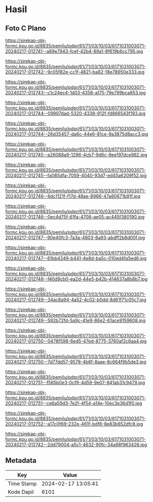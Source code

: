 # Hasil

## Foto C Plano

https://sirekap-obj-formc.kpu.go.id/8835/pemilu/pdpr/61/71/03/10/03/6171031003071-20240217-012741--a89e7943-fcef-42b4-89a1-8f619b6cc795.jpg

https://sirekap-obj-formc.kpu.go.id/8835/pemilu/pdpr/61/71/03/10/03/6171031003071-20240217-012742--9c05f82e-cc1f-4821-ba82-18e78950e333.jpg

https://sirekap-obj-formc.kpu.go.id/8835/pemilu/pdpr/61/71/03/10/03/6171031003071-20240217-012743--c1c24ec4-1d03-4358-a175-79e799bca853.jpg

https://sirekap-obj-formc.kpu.go.id/8835/pemilu/pdpr/61/71/03/10/03/6171031003071-20240217-012744--09997dad-5320-4338-912f-fd866543f193.jpg

https://sirekap-obj-formc.kpu.go.id/8835/pemilu/pdpr/61/71/03/10/03/6171031003071-20240217-012744--26d35457-da6c-44e6-81ce-9a3875d8acc3.jpg

https://sirekap-obj-formc.kpu.go.id/8835/pemilu/pdpr/61/71/03/10/03/6171031003071-20240217-012745--a26088a9-1296-4cb7-9d6c-9ee197dce982.jpg

https://sirekap-obj-formc.kpu.go.id/8835/pemilu/pdpr/61/71/03/10/03/6171031003071-20240217-012745--fa085dfa-7059-4040-93d7-ed45a6209f52.jpg

https://sirekap-obj-formc.kpu.go.id/8835/pemilu/pdpr/61/71/03/10/03/6171031003071-20240217-012746--6dc1121f-f17d-48ae-8966-47a60671b91f.jpg

https://sirekap-obj-formc.kpu.go.id/8835/pemilu/pdpr/61/71/03/10/03/6171031003071-20240217-012746--0ec4d75f-61fa-4708-ae05-ac445f380190.jpg

https://sirekap-obj-formc.kpu.go.id/8835/pemilu/pdpr/61/71/03/10/03/6171031003071-20240217-012747--90e40fc3-7a3a-4803-8a93-abdff2b8d00f.jpg

https://sirekap-obj-formc.kpu.go.id/8835/pemilu/pdpr/61/71/03/10/03/6171031003071-20240217-012747--61bb4349-b441-4e8d-ba5c-010ed4fa5ed6.jpg

https://sirekap-obj-formc.kpu.go.id/8835/pemilu/pdpr/61/71/03/10/03/6171031003071-20240217-012748--f40d9cb0-ea2d-44e5-b42b-414637a8b8b7.jpg

https://sirekap-obj-formc.kpu.go.id/8835/pemilu/pdpr/61/71/03/10/03/6171031003071-20240217-012749--34ac8a94-4a52-4c02-b0dd-8d61f71c05c7.jpg

https://sirekap-obj-formc.kpu.go.id/8835/pemilu/pdpr/61/71/03/10/03/6171031003071-20240217-012749--592b72fd-5a9c-41e9-86e2-61ace9159608.jpg

https://sirekap-obj-formc.kpu.go.id/8835/pemilu/pdpr/61/71/03/10/03/6171031003071-20240217-012750--0478f598-6ed5-47ed-8775-3760af2c6aa4.jpg

https://sirekap-obj-formc.kpu.go.id/8835/pemilu/pdpr/61/71/03/10/03/6171031003071-20240217-012750--7d77dd57-9578-4b6f-8aae-8c664f9b5de3.jpg

https://sirekap-obj-formc.kpu.go.id/8835/pemilu/pdpr/61/71/03/10/03/6171031003071-20240217-012751--f565b0e3-0cf9-4d59-9e07-841ab31c9479.jpg

https://sirekap-obj-formc.kpu.go.id/8835/pemilu/pdpr/61/71/03/10/03/6171031003071-20240217-012751--ce6a59d3-7e2f-4f54-a14e-10ec3e36d1f0.jpg

https://sirekap-obj-formc.kpu.go.id/8835/pemilu/pdpr/61/71/03/10/03/6171031003071-20240217-012752--a17c0f69-232e-461f-bdf8-8e83b652dfc8.jpg

https://sirekap-obj-formc.kpu.go.id/8835/pemilu/pdpr/61/71/03/10/03/6171031003071-20240217-012742--2dd79004-a5c1-4632-90fc-34a68f963426.jpg


## Metadata

| Key        | Value               |
| ---------- | ------------------- |
| Time Stamp | 2024-02-17 13:05:41 |
| Kode Dapil | 6101                |



